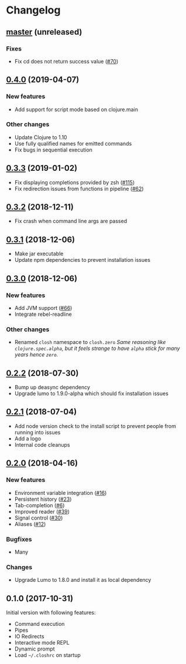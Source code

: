 # Changelog

## [master](https://github.com/dundalek/closh/compare/v0.4.0...master) (unreleased)

### Fixes

- Fix cd does not return success value ([#70](https://github.com/dundalek/closh/issues/70))

## [0.4.0](https://github.com/dundalek/closh/compare/v0.3.3...v0.4.0) (2019-04-07)

### New features

- Add support for script mode based on clojure.main

### Other changes

- Update Clojure to 1.10
- Use fully qualified names for emitted commands
- Fix bugs in sequential execution

## [0.3.3](https://github.com/dundalek/closh/compare/v0.3.2...v0.3.3) (2019-01-02)

- Fix displaying completions provided by zsh ([#115](https://github.com/dundalek/closh/issues/115))
- Fix redirection issues from functions in pipeline ([#62](https://github.com/dundalek/closh/issues/62))

## [0.3.2](https://github.com/dundalek/closh/compare/v0.3.1...v0.3.2) (2018-12-11)

- Fix crash when command line args are passed

## [0.3.1](https://github.com/dundalek/closh/compare/v0.3.0...v0.3.1) (2018-12-06)

- Make jar executable
- Update npm dependencies to prevent installation issues

## [0.3.0](https://github.com/dundalek/closh/compare/v0.2.2...v0.3.0) (2018-12-06)

### New features

- Add JVM support ([#66](https://github.com/dundalek/closh/issues/66))
- Integrate rebel-readline

### Other changes

- Renamed `closh` namespace to `closh.zero`
  *Same reasoning like `clojure.spec.alpha`, but it feels strange to have `alpha` stick for many years hence `zero`.*

## [0.2.2](https://github.com/dundalek/closh/compare/v0.2.1...v0.2.2) (2018-07-30)

- Bump up deasync dependency
- Upgrade lumo to 1.9.0-alpha which should fix installation issues

## [0.2.1](https://github.com/dundalek/closh/compare/v0.2.0...v0.2.1) (2018-07-04)

- Add node version check to the install script to prevent people from running into issues
- Add a logo
- Internal code cleanups

## [0.2.0](https://github.com/dundalek/closh/compare/v0.1.0...v0.2.0) (2018-04-16)

### New features

- Environment variable integration ([#16](https://github.com/dundalek/closh/issues/16))
- Persistent history ([#23](https://github.com/dundalek/closh/pull/23))
- Tab-completion ([#6](https://github.com/dundalek/closh/issues/6))
- Improved reader ([#39](https://github.com/dundalek/closh/issues/39))
- Signal control ([#30](https://github.com/dundalek/closh/issues/30))
- Aliases ([#12](https://github.com/dundalek/closh/issues/12))

### Bugfixes

- Many

### Changes

- Upgrade Lumo to 1.8.0 and install it as local dependency

## 0.1.0 (2017-10-31)

Initial version with following features:

- Command execution
- Pipes
- IO Redirects
- Interactive mode REPL
- Dynamic prompt
- Load `~/.closhrc` on startup
